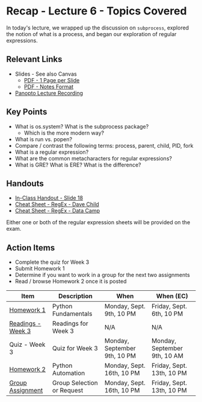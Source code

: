 # Recap - Lecture 6 - Topics Covered

In today's lecture, we wrapped up the discussion on `subprocess`, explored the notion of what is a process, and began our exploration of regular expressions.

## Relevant Links

* Slides - See also Canvas
   * [PDF - 1 Page per Slide](https://canvas.nd.edu/files/3954428/download?download_frd=1)
   * [PDF - Notes Format](https://canvas.nd.edu/files/3954427/download?download_frd=1)
* [Panopto Lecture Recording](https://notredame.hosted.panopto.com/Panopto/Pages/Viewer.aspx?id=ca6658b2-7f4f-4503-b2bb-b1e601128ebf)

## Key Points

* What is os.system? What is the subprocess package?
   * Which is the more modern way?
* What is run vs. popen?
* Compare / contrast the following terms: process, parent, child, PID, fork
* What is a regular expression?
* What are the common metacharacters for regular expressions?
* What is GRE? What is ERE? What is the difference?

## Handouts

* [In-Class Handout - Slide 18](./Lecture-06-Handout.pdf)
* [Cheat Sheet - RegEx - Dave Child](./davechild_regular-expressions.pdf)
* [Cheat Sheet - RegEx - Data Camp](./DataCamp-RegularExpressions.pdf)

Either one or both of the regular expression sheets will be provided on the exam.

## Action Items

* Complete the quiz for Week 3
* Submit Homework 1
* Determine if you want to work in a group for the next two assignments
* Read / browse Homework 2 once it is posted

| **Item** | **Description** | **When** | **When (EC)** |
|---|---|---|---|
| [Homework 1](../../hw/hw01/README.md) | Python Fundamentals | Monday, Sept. 9th, 10 PM | Friday, Sept. 6th, 10 PM | 
| [Readings - Week 3](../../readings/readings-week02.md) | Readings for Week 3 | N/A | N/A | 
| Quiz - Week 3 | Quiz for Week 3 | Monday, September 9th, 10 PM | Monday, September 9th, 10 AM |
| [Homework 2](../../hw/hw02/README.md) | Python Automation | Monday, Sept. 16th, 10 PM | Friday, Sept. 13th, 10 PM | 
| [Group Assignment](https://canvas.nd.edu/courses/99306/assignments/305521) | Group Selection or Request | Monday, Sept. 16th, 10 PM | Friday, Sept. 13th, 10 PM |  
